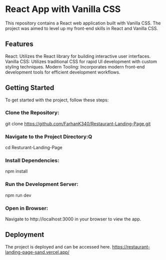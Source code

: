 # React App with Vanilla CSS
This repository contains a React web application built with Vanilla CSS. The project was aimed to level up my front-end skills in React and Vanilla CSS.

## Features
React: Utilizes the React library for building interactive user interfaces.
Vanilla CSS: Utilizes traditional CSS for rapid UI development with custom styling techniques.
Modern Tooling: Incorporates modern front-end development tools for efficient development workflows.

## Getting Started
To get started with the project, follow these steps:

### Clone the Repository:
git clone https://github.com/FarhanK340/Restaurant-Landing-Page.git

### Navigate to the Project Directory:Q
cd Resturant-Landing-Page

### Install Dependencies:
npm install

### Run the Development Server:
npm run dev

### Open in Browser:
Navigate to http://localhost:3000 in your browser to view the app.

## Deployment
The project is deployed and can be accessed here.
https://restaurant-landing-page-sand.vercel.app/
